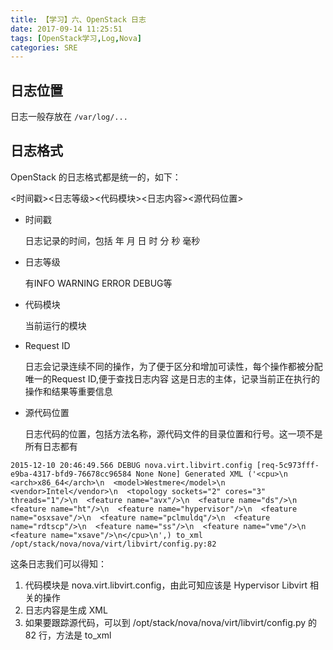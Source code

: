 ```yaml
---
title: 【学习】六、OpenStack 日志
date: 2017-09-14 11:25:51
tags: [OpenStack学习,Log,Nova]
categories: SRE
---
```


## 日志位置

日志一般存放在 `/var/log/...`

## 日志格式

OpenStack 的日志格式都是统一的，如下：



<时间戳><日志等级><代码模块><Request ID><日志内容><源代码位置>

- 时间戳

  日志记录的时间，包括 年 月 日 时 分 秒 毫秒

- 日志等级

  有INFO WARNING ERROR DEBUG等

- 代码模块

  当前运行的模块

- Request ID

  日志会记录连续不同的操作，为了便于区分和增加可读性，每个操作都被分配唯一的Request ID,便于查找日志内容	这是日志的主体，记录当前正在执行的操作和结果等重要信息

- 源代码位置

  日志代码的位置，包括方法名称，源代码文件的目录位置和行号。这一项不是所有日志都有

``` shell
2015-12-10 20:46:49.566 DEBUG nova.virt.libvirt.config [req-5c973fff-e9ba-4317-bfd9-76678cc96584 None None] Generated XML ('<cpu>\n  <arch>x86_64</arch>\n  <model>Westmere</model>\n  <vendor>Intel</vendor>\n  <topology sockets="2" cores="3" threads="1"/>\n  <feature name="avx"/>\n  <feature name="ds"/>\n  <feature name="ht"/>\n  <feature name="hypervisor"/>\n  <feature name="osxsave"/>\n  <feature name="pclmuldq"/>\n  <feature name="rdtscp"/>\n  <feature name="ss"/>\n  <feature name="vme"/>\n  <feature name="xsave"/>\n</cpu>\n',) to_xml /opt/stack/nova/nova/virt/libvirt/config.py:82
```

这条日志我们可以得知：

1. 代码模块是 nova.virt.libvirt.config，由此可知应该是 Hypervisor Libvirt 相关的操作
2. 日志内容是生成 XML
3. 如果要跟踪源代码，可以到 /opt/stack/nova/nova/virt/libvirt/config.py 的 82 行，方法是 to_xml